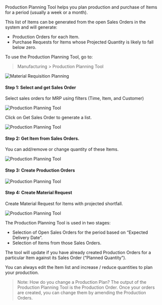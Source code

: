 Production Planning Tool helps you plan production and purchase of Items for a
period (usually a week or a month).

This list of Items can be generated from the open Sales Orders in the system
and will generate:

  * Production Orders for each Item.
  * Purchase Requests for Items whose Projected Quantity is likely to fall below zero.

To use the Production Planning Tool, go to:

> Manufacturing > Production Planning Tool

![Material Requisition Planning](assets/manual_erpnext_com/old_images/erpnext/mrp.png)



#### Step 1: Select and get Sales Order

Select sales orders for MRP using filters (Time, Item, and Customer)

![Production Planning Tool](assets/manual_erpnext_com/old_images/erpnext/mrp-1.png)

Click on Get Sales Order to generate a list.

![Production Planning Tool](assets/manual_erpnext_com/old_images/erpnext/mrp-1.1.png)



#### Step 2: Get Item from Sales Orders.

You can add/remove or change quantity of these Items.

![Production Planning Tool](assets/manual_erpnext_com/old_images/erpnext/mrp-2.png)



#### Step 3: Create Production Orders

![Production Planning Tool](assets/manual_erpnext_com/old_images/erpnext/mrp-3.png)



#### Step 4: Create Material Request

Create Material Request for Items with projected shortfall.

![Production Planning Tool](assets/manual_erpnext_com/old_images/erpnext/mrp-4.png)



The Production Planning Tool is used in two stages:

  * Selection of Open Sales Orders for the period based on “Expected Delivery Date”.
  * Selection of Items from those Sales Orders.

The tool will update if you have already created Production Orders for a
particular Item against its Sales Order (“Planned Quantity”).

You can always edit the Item list and increase / reduce quantities to plan
your production.

> Note: How do you change a Production Plan? The output of the Production
Planning Tool is the Production Order. Once your orders are created, you can
change them by amending the Production Orders.

